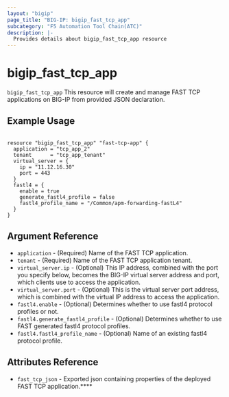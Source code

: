 ```yaml
---
layout: "bigip"
page_title: "BIG-IP: bigip_fast_tcp_app"
subcategory: "F5 Automation Tool Chain(ATC)"
description: |-
  Provides details about bigip_fast_tcp_app resource
---
```


# bigip_fast_tcp_app

`bigip_fast_tcp_app` This resource will create and manage FAST TCP applications on BIG-IP from provided JSON declaration. 


## Example Usage


```hcl

resource "bigip_fast_tcp_app" "fast-tcp-app" {
  application = "tcp_app_2"
  tenant      = "tcp_app_tenant"
  virtual_server = {
    ip = "11.12.16.30"
    port = 443
  }
  fastl4 = {
    enable = true
    generate_fastl4_profile = false
    fastl4_profile_name = "/Common/apm-forwarding-fastL4"
  }
}

```      

## Argument Reference

* `application` - (Required) Name of the FAST TCP application.
* `tenant` - (Required) Name of the FAST TCP application tenant.
* `virtual_server.ip` - (Optional) This IP address, combined with the port you specify below, becomes the BIG-IP virtual server address and port, which clients use to access the application.
* `virtual_server.port` - (Optional) This is the virtual server port address, which is combined with the virtual IP address to access the application. 
* `fastl4.enable` - (Optional) Determines whether to use fastl4 protocol profiles or not.
* `fastl4.generate_fastl4_profile` - (Optional) Determines whether to use FAST generated fastl4 protocol profiles.
* `fastl4.fastl4_profile_name` - (Optional) Name of an existing fastl4 protocol profile.


## Attributes Reference

* `fast_tcp_json` - Exported json containing properties of the deployed FAST TCP application.****
